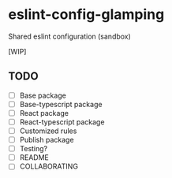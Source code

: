 # eslint-config-glamping
Shared eslint configuration (sandbox)

[WIP]

## TODO

- [ ] Base package
- [ ] Base-typescript package
- [ ] React package
- [ ] React-typescript package
- [ ] Customized rules
- [ ] Publish package
- [ ] Testing?
- [ ] README
- [ ] COLLABORATING
